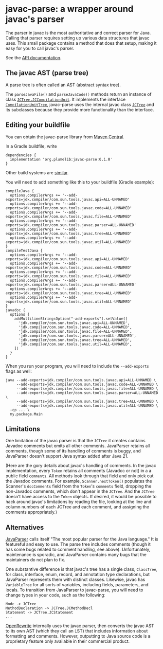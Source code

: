 # javac-parse:  a wrapper around javac's parser

The parser in javac is the most authoritative and correct parser for Java.
Calling that parser requires setting up various data structures that javac uses.
This small package contains a method that does that setup, making it easy for you
to call javac's parser.

See the [API documentation](https://plumelib.org/javac-parse/api/org/plumelib/javacparse/package-summary.html).


## The javac AST (parse tree)

A parse tree is often called an AST (abstract syntax tree).

The `parseJavaFile()` and `parseJavaCode()` methods return an instance of class
[`JCTree.JCCompilationUnit`](https://www.javadoc.io/static/org.kohsuke.sorcerer/sorcerer-javac/0.11/com/sun/tools/javac/tree/JCTree.JCCompilationUnit.html).
It implements the interface
[`CompilationUnitTree`](https://docs.oracle.com/javase/8/docs/jdk/api/javac/tree/com/sun/source/tree/CompilationUnitTree.html),
javac-parse uses the internal javac class
[`JCTree`](https://www.javadoc.io/static/org.kohsuke.sorcerer/sorcerer-javac/0.11/com/sun/tools/javac/tree/JCTree.html)
and its subclasses because they provide more functionality than the interface.


## Editing your buildfile ##

You can obtain the javac-parse library from [Maven
Central](https://search.maven.org/#search%7Cga%7C1%7Cg%3A%22org.plumelib%22%20a%3A%22javac-parse%22).

In a Gradle buildfile, write

```
dependencies {
  implementation 'org.plumelib:javac-parse:0.1.0'
}
```

Other build systems are [similar](https://search.maven.org/artifact/org.plumelib/javac-parse/0.1.0/jar).

You will need to add something like this to your buildfile (Gradle example):

```
compileJava {
  options.compilerArgs += '--add-exports=jdk.compiler/com.sun.tools.javac.api=ALL-UNNAMED'
  options.compilerArgs += '--add-exports=jdk.compiler/com.sun.tools.javac.code=ALL-UNNAMED'
  options.compilerArgs += '--add-exports=jdk.compiler/com.sun.tools.javac.file=ALL-UNNAMED'
  options.compilerArgs += '--add-exports=jdk.compiler/com.sun.tools.javac.parser=ALL-UNNAMED'
  options.compilerArgs += '--add-exports=jdk.compiler/com.sun.tools.javac.tree=ALL-UNNAMED'
  options.compilerArgs += '--add-exports=jdk.compiler/com.sun.tools.javac.util=ALL-UNNAMED'
}
compileTestJava {
  options.compilerArgs += '--add-exports=jdk.compiler/com.sun.tools.javac.api=ALL-UNNAMED'
  options.compilerArgs += '--add-exports=jdk.compiler/com.sun.tools.javac.code=ALL-UNNAMED'
  options.compilerArgs += '--add-exports=jdk.compiler/com.sun.tools.javac.file=ALL-UNNAMED'
  options.compilerArgs += '--add-exports=jdk.compiler/com.sun.tools.javac.parser=ALL-UNNAMED'
  options.compilerArgs += '--add-exports=jdk.compiler/com.sun.tools.javac.tree=ALL-UNNAMED'
  options.compilerArgs += '--add-exports=jdk.compiler/com.sun.tools.javac.util=ALL-UNNAMED'
}
javadoc {
  options {
    addMultilineStringsOption("-add-exports").setValue([
      'jdk.compiler/com.sun.tools.javac.api=ALL-UNNAMED',
      'jdk.compiler/com.sun.tools.javac.code=ALL-UNNAMED',
      'jdk.compiler/com.sun.tools.javac.file=ALL-UNNAMED',
      'jdk.compiler/com.sun.tools.javac.parser=ALL-UNNAMED',
      'jdk.compiler/com.sun.tools.javac.tree=ALL-UNNAMED',
      'jdk.compiler/com.sun.tools.javac.util=ALL-UNNAMED',
    ])
  }
}
```

When you run your program, you will need to include the `--add-exports` flags as well:

```
java --add-exports=jdk.compiler/com.sun.tools.javac.api=ALL-UNNAMED \
     --add-exports=jdk.compiler/com.sun.tools.javac.code=ALL-UNNAMED \
     --add-exports=jdk.compiler/com.sun.tools.javac.file=ALL-UNNAMED \
     --add-exports=jdk.compiler/com.sun.tools.javac.parser=ALL-UNNAMED \
     --add-exports=jdk.compiler/com.sun.tools.javac.tree=ALL-UNNAMED \
     --add-exports=jdk.compiler/com.sun.tools.javac.util=ALL-UNNAMED \
  -cp ... \
  my.package.Main
```


## Limitations

One limitation of the javac parser is that the `JCTree` it creates contains
Javadoc comments but omits all other comments.  JavaParser retains all comments,
though some of its handling of comments is buggy, and JavaParser doesn't
support Java syntax added after Java 21.

(Here are the gory details about javac's handling of comments.
In the javac implementation, every `Token` retains all comments
(Javadoc or not) in a a public field `comments`.  All methods look through that
field and only pick out the Javadoc comments.  For example,
`Scanner.nextToken()` populates the Scanner's `docComments` field from the
`Token`'s `comments` field, dropping the non-Javadoc comments, which don't
appear in the `JCTree`.  And the `JCTree` doesn't have access to the `Token`
objects.  If desired, it would be possible to hack around javac's limitations by
reading the file, looking at the line and column numbers of each JCTree and each
comment, and assigning the comments appropriately.)


## Alternatives

[JavaParser](https://javaparser.org/) calls itself "The most popular
parser for the Java language."  It is featureful and easy to use.  The parse
tree includes comments (though it has some bugs related to comment
handling, see above).
Unfortunately, maintenance is sporadic, and JavaParser contains many bugs that
the maintainers do not plan to fix.

One substantive difference is that javac's tree has a single class, `ClassTree`,
for class, interface, enum, record, and annotation type declarations, but
JavaParser represents them with distinct classes.  Likewise, javac has
`VariableTree` for all sorts of variables, including fields, parameters, and
locals.  To transition from JavaParser to javac-parse, you will need to change
types in your code, such as the following:
```
Node -> JCTree
MethodDeclaration -> JCTree.JCMethodDecl
Statement -> JCTree.JCStatement
...
```

[OpenRewrite](https://github.com/openrewrite/rewrite) internally uses the javac
parser, then converts the javac AST to its own AST (which they call an LST) that
includes information about formatting and comments.  However, outputting to Java
source code is a proprietary feature only available in their commercial product.

